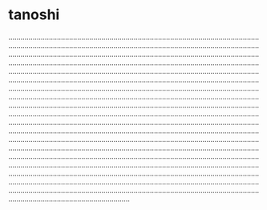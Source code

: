 # tanoshi
................................................................................................................................................................................................................................................................................................................................................................................................................................................................................................................................................................................................................................................................................................................................................................................................................................................................................................................................................................................................................................................................................................................................................................................................................................................................................................................................................................................................................................................................................................................................................................................................................................................................................................................................................................................................................................................................................................................................................................................................................................................................................................................................................................................................................................................................................................................................................................................................................................................................................................................